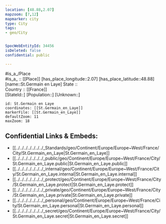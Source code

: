 ```yaml
---
location: [48.88,2.07] 
mapzoom: [7,12] 
mapmarker: city 
type: City
tags:
- geo/City


SpocWebEntityId: 34456
isDeleted: false
confidential: public

---
```

#is_a_/Place  
#is_a_ :: [[Place]] 
[has_place_longitude::2.07] 
[has_place_latitude::48.88] 
[name::St.Germain en Laye] 
State ::  
Country :: [[France]]  
[StateId::] 
[Population::] 
[Unknown::] 


```leaflet
id: St.Germain en Laye
coordinates: [[St.Germain_en_Laye]] 
markerFile: [[St.Germain_en_Laye]] 
defaultZoom: 11 
maxZoom: 18
```


## Confidential Links & Embeds: 
- [[../../../../../../../_Standards/geo/Continent/Europe/Europe~West/France/City/St.Germain_en_Laye|St.Germain_en_Laye]] 
- [[../../../../../../../_public/geo/Continent/Europe/Europe~West/France/City/St.Germain_en_Laye.public|St.Germain_en_Laye.public]] 
- [[../../../../../../../_internal/geo/Continent/Europe/Europe~West/France/City/St.Germain_en_Laye.internal|St.Germain_en_Laye.internal]] 
- [[../../../../../../../_protect/geo/Continent/Europe/Europe~West/France/City/St.Germain_en_Laye.protect|St.Germain_en_Laye.protect]] 
- [[../../../../../../../_private/geo/Continent/Europe/Europe~West/France/City/St.Germain_en_Laye.private|St.Germain_en_Laye.private]] 
- [[../../../../../../../_personal/geo/Continent/Europe/Europe~West/France/City/St.Germain_en_Laye.personal|St.Germain_en_Laye.personal]] 
- [[../../../../../../../_secret/geo/Continent/Europe/Europe~West/France/City/St.Germain_en_Laye.secret|St.Germain_en_Laye.secret]] 

